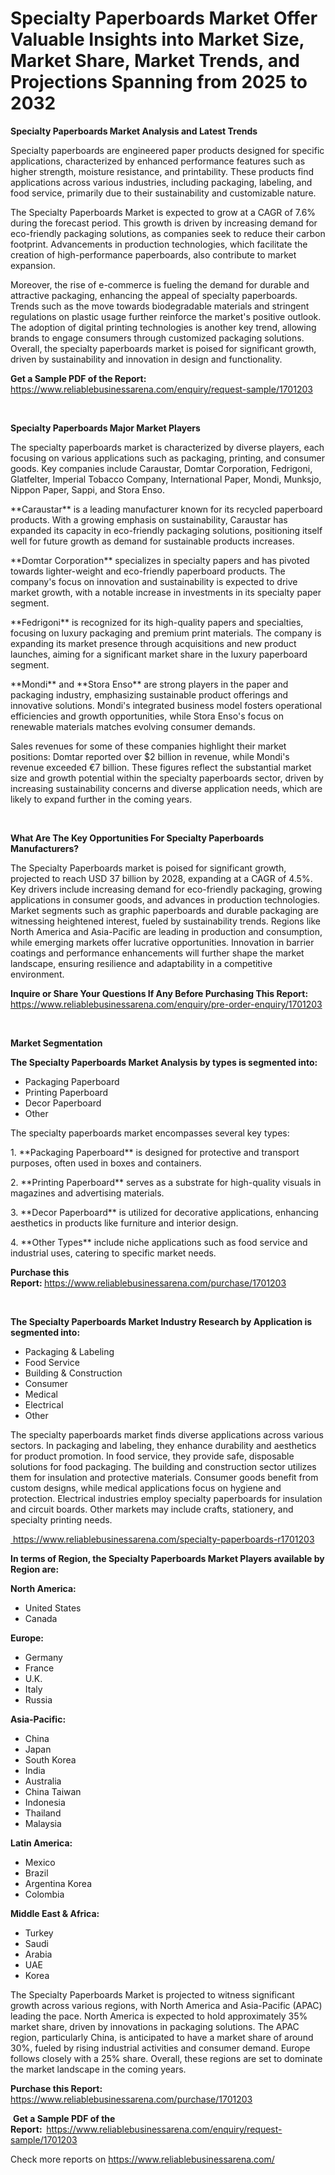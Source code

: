 <p><h1>Specialty Paperboards Market Offer Valuable Insights into Market Size, Market Share, Market Trends, and Projections Spanning from 2025 to 2032</h1></p><p><strong>Specialty Paperboards Market Analysis and Latest Trends</strong></p>
<p><p>Specialty paperboards are engineered paper products designed for specific applications, characterized by enhanced performance features such as higher strength, moisture resistance, and printability. These products find applications across various industries, including packaging, labeling, and food service, primarily due to their sustainability and customizable nature.</p><p>The Specialty Paperboards Market is expected to grow at a CAGR of 7.6% during the forecast period. This growth is driven by increasing demand for eco-friendly packaging solutions, as companies seek to reduce their carbon footprint. Advancements in production technologies, which facilitate the creation of high-performance paperboards, also contribute to market expansion. </p><p>Moreover, the rise of e-commerce is fueling the demand for durable and attractive packaging, enhancing the appeal of specialty paperboards. Trends such as the move towards biodegradable materials and stringent regulations on plastic usage further reinforce the market's positive outlook. The adoption of digital printing technologies is another key trend, allowing brands to engage consumers through customized packaging solutions. Overall, the specialty paperboards market is poised for significant growth, driven by sustainability and innovation in design and functionality.</p></p>
<p><strong>Get a Sample PDF of the Report:&nbsp;</strong> <a href="https://www.reliablebusinessarena.com/enquiry/request-sample/1701203?utm_campaign=1948&utm_medium=2&utm_source=Github&utm_content=ia&utm_term=09012025&utm_id=specialty-paperboards">https://www.reliablebusinessarena.com/enquiry/request-sample/1701203</a></p>
<p>&nbsp;</p>
<p><strong>Specialty Paperboards Major Market Players</strong></p>
<p><p>The specialty paperboards market is characterized by diverse players, each focusing on various applications such as packaging, printing, and consumer goods. Key companies include Caraustar, Domtar Corporation, Fedrigoni, Glatfelter, Imperial Tobacco Company, International Paper, Mondi, Munksjo, Nippon Paper, Sappi, and Stora Enso.</p><p>**Caraustar** is a leading manufacturer known for its recycled paperboard products. With a growing emphasis on sustainability, Caraustar has expanded its capacity in eco-friendly packaging solutions, positioning itself well for future growth as demand for sustainable products increases.</p><p>**Domtar Corporation** specializes in specialty papers and has pivoted towards lighter-weight and eco-friendly paperboard products. The company's focus on innovation and sustainability is expected to drive market growth, with a notable increase in investments in its specialty paper segment.</p><p>**Fedrigoni** is recognized for its high-quality papers and specialties, focusing on luxury packaging and premium print materials. The company is expanding its market presence through acquisitions and new product launches, aiming for a significant market share in the luxury paperboard segment.</p><p>**Mondi** and **Stora Enso** are strong players in the paper and packaging industry, emphasizing sustainable product offerings and innovative solutions. Mondi's integrated business model fosters operational efficiencies and growth opportunities, while Stora Enso's focus on renewable materials matches evolving consumer demands.</p><p>Sales revenues for some of these companies highlight their market positions: Domtar reported over $2 billion in revenue, while Mondi's revenue exceeded €7 billion. These figures reflect the substantial market size and growth potential within the specialty paperboards sector, driven by increasing sustainability concerns and diverse application needs, which are likely to expand further in the coming years.</p></p>
<p>&nbsp;</p>
<p><strong>What Are The Key Opportunities For Specialty Paperboards Manufacturers?</strong></p>
<p><p>The Specialty Paperboards market is poised for significant growth, projected to reach USD 37 billion by 2028, expanding at a CAGR of 4.5%. Key drivers include increasing demand for eco-friendly packaging, growing applications in consumer goods, and advances in production technologies. Market segments such as graphic paperboards and durable packaging are witnessing heightened interest, fueled by sustainability trends. Regions like North America and Asia-Pacific are leading in production and consumption, while emerging markets offer lucrative opportunities. Innovation in barrier coatings and performance enhancements will further shape the market landscape, ensuring resilience and adaptability in a competitive environment.</p></p>
<p><strong>Inquire or Share Your Questions If Any Before Purchasing This Report:</strong> <a href="https://www.reliablebusinessarena.com/enquiry/pre-order-enquiry/1701203?utm_campaign=1948&utm_medium=2&utm_source=Github&utm_content=ia&utm_term=09012025&utm_id=specialty-paperboards">https://www.reliablebusinessarena.com/enquiry/pre-order-enquiry/1701203</a></p>
<p>&nbsp;</p>
<p><strong>Market Segmentation</strong></p>
<p><strong>The Specialty Paperboards Market Analysis by types is segmented into:</strong></p>
<p><ul><li>Packaging Paperboard</li><li>Printing Paperboard</li><li>Decor Paperboard</li><li>Other</li></ul></p>
<p><p>The specialty paperboards market encompasses several key types: </p><p>1. **Packaging Paperboard** is designed for protective and transport purposes, often used in boxes and containers. </p><p>   </p><p>2. **Printing Paperboard** serves as a substrate for high-quality visuals in magazines and advertising materials. </p><p>   </p><p>3. **Decor Paperboard** is utilized for decorative applications, enhancing aesthetics in products like furniture and interior design. </p><p>4. **Other Types** include niche applications such as food service and industrial uses, catering to specific market needs.</p></p>
<p><strong>Purchase this Report:&nbsp;</strong><a href="https://www.reliablebusinessarena.com/purchase/1701203?utm_campaign=1948&utm_medium=2&utm_source=Github&utm_content=ia&utm_term=09012025&utm_id=specialty-paperboards">https://www.reliablebusinessarena.com/purchase/1701203</a></p>
<p>&nbsp;</p>
<p><strong>The Specialty Paperboards Market Industry Research by Application is segmented into:</strong></p>
<p><ul><li>Packaging & Labeling</li><li>Food Service</li><li>Building & Construction</li><li>Consumer</li><li>Medical</li><li>Electrical</li><li>Other</li></ul></p>
<p><p>The specialty paperboards market finds diverse applications across various sectors. In packaging and labeling, they enhance durability and aesthetics for product promotion. In food service, they provide safe, disposable solutions for food packaging. The building and construction sector utilizes them for insulation and protective materials. Consumer goods benefit from custom designs, while medical applications focus on hygiene and protection. Electrical industries employ specialty paperboards for insulation and circuit boards. Other markets may include crafts, stationery, and specialty printing needs.</p></p>
<p><a href="https://www.reliablebusinessarena.com/specialty-paperboards-r1701203?utm_campaign=1948&utm_medium=2&utm_source=Github&utm_content=ia&utm_term=09012025&utm_id=specialty-paperboards">&nbsp;https://www.reliablebusinessarena.com/specialty-paperboards-r1701203</a></p>
<p><strong>In terms of Region, the Specialty Paperboards Market Players available by Region are:</strong></p>
<p>
    <p> <strong> North America: </strong>
        <ul>
            <li>United States</li>
            <li>Canada</li>
        </ul>
        </p> 
    <p> <strong> Europe: </strong>
        <ul>
            <li>Germany</li>
            <li>France</li>
            <li>U.K.</li>
            <li>Italy</li>
            <li>Russia</li>
        </ul>
        </p> 
    <p> <strong> Asia-Pacific: </strong>
        <ul>
            <li>China</li>
            <li>Japan</li>
            <li>South Korea</li>
            <li>India</li>
            <li>Australia</li>
            <li>China Taiwan</li>
            <li>Indonesia</li>
            <li>Thailand</li>
            <li>Malaysia</li>
        </ul>
        </p> 
    <p> <strong> Latin America: </strong>
        <ul>
            <li>Mexico</li>
            <li>Brazil</li>
            <li>Argentina Korea</li>
            <li>Colombia</li>
        </ul>
        </p> 
    <p> <strong> Middle East & Africa: </strong>
        <ul>
            <li>Turkey</li>
            <li>Saudi</li>
            <li>Arabia</li>
            <li>UAE</li>
            <li>Korea</li>
        </ul>
    </p>
    </p>
<p><p>The Specialty Paperboards Market is projected to witness significant growth across various regions, with North America and Asia-Pacific (APAC) leading the pace. North America is expected to hold approximately 35% market share, driven by innovations in packaging solutions. The APAC region, particularly China, is anticipated to have a market share of around 30%, fueled by rising industrial activities and consumer demand. Europe follows closely with a 25% share. Overall, these regions are set to dominate the market landscape in the coming years.</p></p>
<p><strong>Purchase this Report: </strong><a href="https://www.reliablebusinessarena.com/purchase/1701203?utm_campaign=1948&utm_medium=2&utm_source=Github&utm_content=ia&utm_term=09012025&utm_id=specialty-paperboards">https://www.reliablebusinessarena.com/purchase/1701203</a></p>
<p>&nbsp;<strong>Get a Sample PDF of the Report:&nbsp;&nbsp;</strong><a href="https://www.reliablebusinessarena.com/enquiry/request-sample/1701203?utm_campaign=1948&utm_medium=2&utm_source=Github&utm_content=ia&utm_term=09012025&utm_id=specialty-paperboards">https://www.reliablebusinessarena.com/enquiry/request-sample/1701203</a></p>
<p><strong></strong></p>
<p>Check more reports on <a href="https://www.reliablebusinessarena.com/?utm_campaign=1948&utm_medium=2&utm_source=Github&utm_content=ia&utm_term=09012025&utm_id=specialty-paperboards">https://www.reliablebusinessarena.com/</a></p>